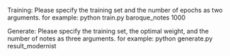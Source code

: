 Training:
Please specify the training set and the number of epochs as two arguments.
for example: python train.py baroque_notes 1000

Generate:
Please specify the training set, the optimal weight, and the number of notes as three arguments.
for example: python generate.py result_modernist